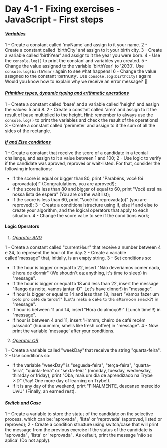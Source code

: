 # Day 4-1 - Fixing exercises - JavaScript - First steps

#### _[Variables](https://github.com/DeboraSerra/Trybe-exercicios/blob/main/Module_fundaments/Block4/Day1_first-step/Fixing-exercises/fixingExercise1-4.1.js)_

1 - Create a constant called 'myName' and assign to it your name.
2 - Create a constant called 'birthCity' and assign to it your birth city.
3 - Create a variable called 'birthYear' and assign to it the year you were born.
4 - Use the `console.log()` to print the constant and variables you created.
5 - Change the value assigned to the variable 'birthYear' to '2030'. Use `console.log(birthYear)` again to see what happens!
6 - Change the value assigned to the constant 'birthCity'. Use `console.log(birthCity)` again! Would you know how to explain why we receive an error message? 🤔

#### _[Primitive types, dynamic typing and arithmetic operations](https://github.com/DeboraSerra/Trybe-exercicios/blob/main/Module_fundaments/Block4/Day1_first-step/Fixing-exercises/fixingExercise2-4.1.js)_

1 - Create a constant called 'base' and a variable called 'height' and assign the values: 5 and 8.
2 - Create a constant called 'area' and assign to it the result of base multiplied to the height. Hint: remember to always use the `console.log()` to print the variables and check the result of the operations!
3 - Create a constant called 'perimeter' and assign to it the sum of all the sides of the rectangle.

#### _[If and Else conditions](https://github.com/DeboraSerra/Trybe-exercicios/blob/main/Module_fundaments/Block4/Day1_first-step/Fixing-exercises/fixingExercise3-4.1.js)_

1 - Create a constant that receive the score of a candidate in a tecnial challenge, and assign to it a value between 1 and 100;
2 - Use logic to verify if the candidate was aproved, reproved or wait-listed. For that, consider the following informations:
  * If the score is equal or bigger than 80, print "Parabéns, você foi aprovada(o)!" (Congratulations, you are aproved!);
  * If the score is less than 80 and bigger of equal to 60, print "Você está na nossa lista de espera" (You are on the wait list);
  * If the score is less than 60, print "Você foi reprovada(o)" (you are reproved);
3 - Create a conditional structure using if, else if and else to create your algorithm, and the logical operators that apply to each situation.
4 - Change the score value to see if the conditions work;

#### Logic Operators

1. _[Oparator _AND_](https://github.com/DeboraSerra/Trybe-exercicios/blob/main/Module_fundaments/Block4/Day1_first-step/Fixing-exercises/fixingExercise4-4.1.js)_

1 - Create a constant called "currentHour" that receive a number between 4 e 24, to represent the hour of the day.
2 - Create a variable called"message" that, initially, is an empty string.
3 - Set conditions so:
  * If the hour is bigger or equal to 22, insert "Não deveríamos comer nada, é hora de dormir" (We shoudn't eat anything, it's time to sleep) in "message".
  * If the hour is bigger or equal to 18 and less than 22, insert the message "Rango da noite, vamos jantar :D" (Let's have dinner!) in "message".
  * If hour is bigger or equal to 14 and less than 18, insert "Vamos fazer um bolo pro café da tarde?" (Let's make a cake to the afternoon snack?) in "message".
  * If hour is between 11 and 14, insert "Hora do almoço!!!" (Lunch time!!!) in "message".
  * If hour is between 4 and 11, insert "Hmmm, cheiro de café recém passado" (huuuummm, smells like fresh coffee) in "message".
4 - Now print the variable 'message' after your conditions.

2. _[Operator _OR_](https://github.com/DeboraSerra/Trybe-exercicios/blob/main/Module_fundaments/Block4/Day1_first-step/Fixing-exercises/fixingExercise5-4.1.js)_

1 - Create a variable called "weekDay" that receive the string "quarta-feira".
2 - Use conditions so:
  * If the variable "weekDay" is "segunda-feira", "terça-feira", "quarta-feira", "quinta-feira" or "sexta-feira" (monday, tuesday, wednesday, thirsday or friday), print "Oba, mais um dia de aprendizado na Trybe >:D" (Yay! One more day of learning on Trybe!).
  * If it is any day of the weekend, print "FINALMENTE, descanso merecido UwU" (Finally, an earned rest).

#### _[Switch and Case](https://github.com/DeboraSerra/Trybe-exercicios/blob/main/Module_fundaments/Block4/Day1_first-step/Fixing-exercises/fixingExercise6-4.1.js)_

1 - Create a variable to store the status of the candidate on the selective process, which can be: 'aprovada' , 'lista' or 'reprovada' (approved, listed or reproved);
2 - Create a condition structure using switch/case that will print the message from the previous exercise if the status of the candidate is 'aprovada' , 'lista' or 'reprovada' . As default, print the message 'não se aplica' (Do not apply).

